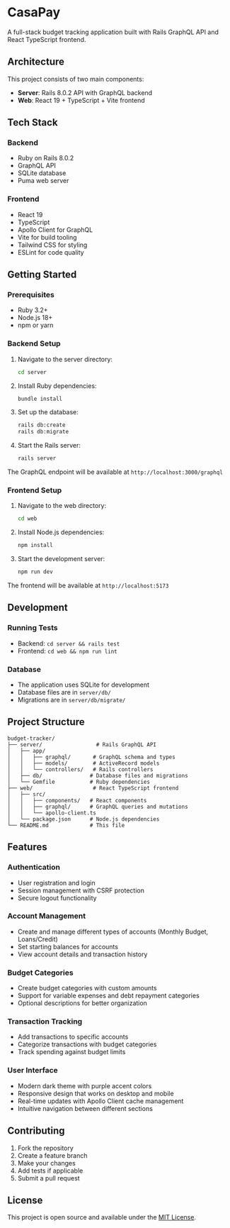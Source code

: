 # CasaPay

A full-stack budget tracking application built with Rails GraphQL API and React TypeScript frontend.

## Architecture

This project consists of two main components:

- **Server**: Rails 8.0.2 API with GraphQL backend
- **Web**: React 19 + TypeScript + Vite frontend

## Tech Stack

### Backend

- Ruby on Rails 8.0.2
- GraphQL API
- SQLite database
- Puma web server

### Frontend

- React 19
- TypeScript
- Apollo Client for GraphQL
- Vite for build tooling
- Tailwind CSS for styling
- ESLint for code quality

## Getting Started

### Prerequisites

- Ruby 3.2+
- Node.js 18+
- npm or yarn

### Backend Setup

1. Navigate to the server directory:

   ```bash
   cd server
   ```

2. Install Ruby dependencies:

   ```bash
   bundle install
   ```

3. Set up the database:

   ```bash
   rails db:create
   rails db:migrate
   ```

4. Start the Rails server:
   ```bash
   rails server
   ```

The GraphQL endpoint will be available at `http://localhost:3000/graphql`

### Frontend Setup

1. Navigate to the web directory:

   ```bash
   cd web
   ```

2. Install Node.js dependencies:

   ```bash
   npm install
   ```

3. Start the development server:
   ```bash
   npm run dev
   ```

The frontend will be available at `http://localhost:5173`

## Development

### Running Tests

- Backend: `cd server && rails test`
- Frontend: `cd web && npm run lint`

### Database

- The application uses SQLite for development
- Database files are in `server/db/`
- Migrations are in `server/db/migrate/`

## Project Structure

```
budget-tracker/
├── server/                 # Rails GraphQL API
│   ├── app/
│   │   ├── graphql/       # GraphQL schema and types
│   │   ├── models/        # ActiveRecord models
│   │   └── controllers/   # Rails controllers
│   ├── db/               # Database files and migrations
│   └── Gemfile           # Ruby dependencies
├── web/                   # React TypeScript frontend
│   ├── src/
│   │   ├── components/   # React components
│   │   ├── graphql/      # GraphQL queries and mutations
│   │   └── apollo-client.ts
│   └── package.json      # Node.js dependencies
└── README.md             # This file
```

## Features

### Authentication

- User registration and login
- Session management with CSRF protection
- Secure logout functionality

### Account Management

- Create and manage different types of accounts (Monthly Budget, Loans/Credit)
- Set starting balances for accounts
- View account details and transaction history

### Budget Categories

- Create budget categories with custom amounts
- Support for variable expenses and debt repayment categories
- Optional descriptions for better organization

### Transaction Tracking

- Add transactions to specific accounts
- Categorize transactions with budget categories
- Track spending against budget limits

### User Interface

- Modern dark theme with purple accent colors
- Responsive design that works on desktop and mobile
- Real-time updates with Apollo Client cache management
- Intuitive navigation between different sections

## Contributing

1. Fork the repository
2. Create a feature branch
3. Make your changes
4. Add tests if applicable
5. Submit a pull request

## License

This project is open source and available under the [MIT License](LICENSE).
